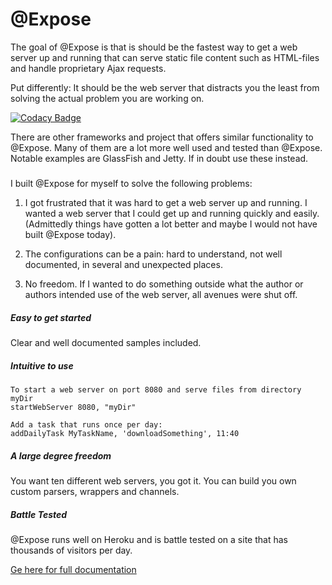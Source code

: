 # @Expose

The goal of @Expose is that is should be the fastest way to get a web server up and running that can 
serve static file content such as HTML-files and handle proprietary Ajax requests. 

Put differently: It should be the web server that distracts you the least from solving the actual problem you are working on.

[![Codacy Badge](https://api.codacy.com/project/badge/Grade/20d9426304f246c18f22402af9cb22bb)](https://www.codacy.com?utm_source=github.com&amp;utm_medium=referral&amp;utm_content=Schinzel/atexpose&amp;utm_campaign=Badge_Grade)

There are other frameworks and project that offers similar functionality to
@Expose. Many of them are a lot more well used and tested than @Expose. Notable
examples are GlassFish and Jetty. If in doubt use these instead. 

##### 
I built @Expose for myself to solve the following problems:
1) I got frustrated that it was hard to get a web server up and running. I wanted a web server that I could get up and
 running quickly and easily. (Admittedly things have gotten a lot better and maybe I would not have built @Expose today).

2) The configurations can be a pain: hard to understand, not well documented, in several and unexpected places. 

3) No freedom. If I wanted to do something outside what the author or authors intended use of the web 
server, all avenues were shut off.


##### Easy to get started
Clear and well documented samples included.

##### Intuitive to use
```
To start a web server on port 8080 and serve files from directory myDir
startWebServer 8080, "myDir"

Add a task that runs once per day:
addDailyTask MyTaskName, 'downloadSomething', 11:40
```
##### A large degree freedom
You want ten different web servers, you got it. You can build you own custom parsers, wrappers and channels. 


##### Battle Tested
@Expose runs well on Heroku and is battle tested on a site that has thousands of visitors per day.




<a href="https://sites.google.com/schinzel.io/atexpose" target="_blank">Ge here for full documentation</a>
